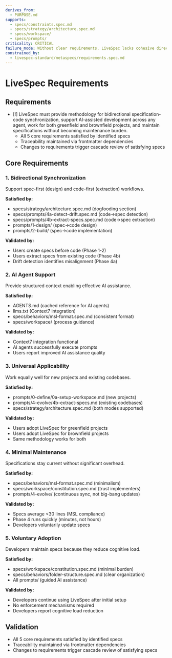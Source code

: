 ```yaml
---
derives_from:
  - PURPOSE.md
supports:
  - specs/constraints.spec.md
  - specs/strategy/architecture.spec.md
  - specs/workspace/
  - specs/prompts/
criticality: CRITICAL
failure_mode: Without clear requirements, LiveSpec lacks cohesive direction and becomes disconnected collection of features
constrained_by:
  - livespec-standard/metaspecs/requirements.spec.md
---
```


# LiveSpec Requirements

## Requirements
- [!] LiveSpec must provide methodology for bidirectional specification-code synchronization, support AI-assisted development across any agent, work for both greenfield and brownfield projects, and maintain specifications without becoming maintenance burden.
  - All 5 core requirements satisfied by identified specs
  - Traceability maintained via frontmatter dependencies
  - Changes to requirements trigger cascade review of satisfying specs

## Core Requirements

### 1. Bidirectional Synchronization
Support spec-first (design) and code-first (extraction) workflows.

**Satisfied by:**
- specs/strategy/architecture.spec.md (dogfooding section)
- specs/prompts/4a-detect-drift.spec.md (code→spec detection)
- specs/prompts/4b-extract-specs.spec.md (code→spec extraction)
- prompts/1-design/ (spec→code design)
- prompts/2-build/ (spec→code implementation)

**Validated by:**
- Users create specs before code (Phase 1-2)
- Users extract specs from existing code (Phase 4b)
- Drift detection identifies misalignment (Phase 4a)

### 2. AI Agent Support
Provide structured context enabling effective AI assistance.

**Satisfied by:**
- AGENTS.md (cached reference for AI agents)
- llms.txt (Context7 integration)
- specs/behaviors/msl-format.spec.md (consistent format)
- specs/workspace/ (process guidance)

**Validated by:**
- Context7 integration functional
- AI agents successfully execute prompts
- Users report improved AI assistance quality

### 3. Universal Applicability
Work equally well for new projects and existing codebases.

**Satisfied by:**
- prompts/0-define/0a-setup-workspace.md (new projects)
- prompts/4-evolve/4b-extract-specs.md (existing codebases)
- specs/strategy/architecture.spec.md (both modes supported)

**Validated by:**
- Users adopt LiveSpec for greenfield projects
- Users adopt LiveSpec for brownfield projects
- Same methodology works for both

### 4. Minimal Maintenance
Specifications stay current without significant overhead.

**Satisfied by:**
- specs/behaviors/msl-format.spec.md (minimalism)
- specs/workspace/constitution.spec.md (trust implementers)
- prompts/4-evolve/ (continuous sync, not big-bang updates)

**Validated by:**
- Specs average <30 lines (MSL compliance)
- Phase 4 runs quickly (minutes, not hours)
- Developers voluntarily update specs

### 5. Voluntary Adoption
Developers maintain specs because they reduce cognitive load.

**Satisfied by:**
- specs/workspace/constitution.spec.md (minimal burden)
- specs/behaviors/folder-structure.spec.md (clear organization)
- All prompts/ (guided AI assistance)

**Validated by:**
- Developers continue using LiveSpec after initial setup
- No enforcement mechanisms required
- Developers report cognitive load reduction

## Validation

- All 5 core requirements satisfied by identified specs
- Traceability maintained via frontmatter dependencies
- Changes to requirements trigger cascade review of satisfying specs
